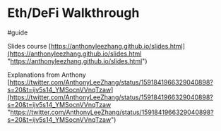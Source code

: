 # Eth/DeFi Walkthrough
#guide 

Slides course [https://anthonyleezhang.github.io/slides.html](https://anthonyleezhang.github.io/slides.html "https://anthonyleezhang.github.io/slides.html") 

Explanations from Anthony [https://twitter.com/AnthonyLeeZhang/status/1591841966329040898?s=20&t=ijv5s14_YMSocnVVnqTzaw](https://twitter.com/AnthonyLeeZhang/status/1591841966329040898?s=20&t=ijv5s14_YMSocnVVnqTzaw "https://twitter.com/AnthonyLeeZhang/status/1591841966329040898?s=20&t=ijv5s14_YMSocnVVnqTzaw")